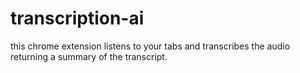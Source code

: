 # transcription-ai
this chrome extension listens to your tabs and transcribes the audio returning a summary of the transcript.

